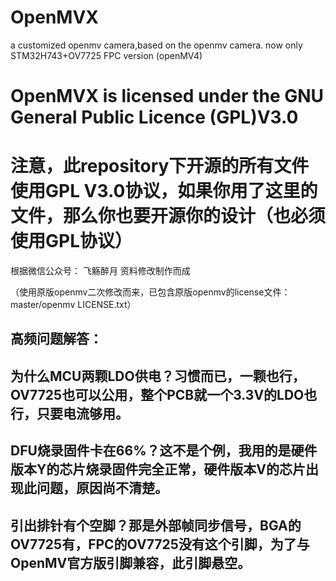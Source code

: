 # OpenMVX
a customized openmv camera,based on the openmv camera.
now only STM32H743+OV7725 FPC version (openMV4)
# OpenMVX is licensed under the GNU General Public Licence (GPL)V3.0
# 注意，此repository下开源的所有文件使用GPL V3.0协议，如果你用了这里的文件，那么你也要开源你的设计（也必须使用GPL协议）
根据微信公众号： 飞觞醉月    资料修改制作而成

（使用原版openmv二次修改而来，已包含原版openmv的license文件：master/openmv LICENSE.txt）
## 高频问题解答：  
## 为什么MCU两颗LDO供电？习惯而已，一颗也行，OV7725也可以公用，整个PCB就一个3.3V的LDO也行，只要电流够用。    
## DFU烧录固件卡在66%？这不是个例，我用的是硬件版本Y的芯片烧录固件完全正常，硬件版本V的芯片出现此问题，原因尚不清楚。
## 引出排针有个空脚？那是外部帧同步信号，BGA的OV7725有，FPC的OV7725没有这个引脚，为了与OpenMV官方版引脚兼容，此引脚悬空。


